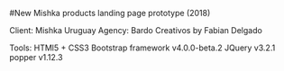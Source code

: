 #New Mishka products landing page prototype (2018)

Client: Mishka Uruguay
Agency: Bardo Creativos
by Fabian Delgado

Tools:
HTMl5 + CSS3
Bootstrap framework v4.0.0-beta.2
JQuery v3.2.1
popper v1.12.3
